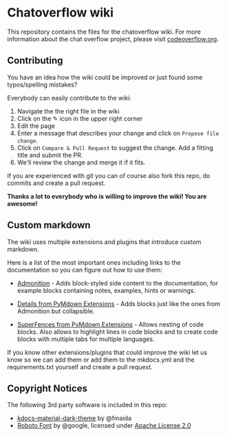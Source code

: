 # Chatoverflow wiki

This repository contains the files for the chatoverflow wiki.
For more information about the chat overflow project, please visit [codeoverflow.org](https://codeoverflow.org).

## Contributing

You have an idea how the wiki could be improved or just found some typos/spelling mistakes?  

Everybody can easily contribute to the wiki:  
1. Navigate the the right file in the wiki
2. Click on the ✎ icon in the upper right corner
3. Edit the page 
4. Enter a message that describes your change and click on `Propose file change`.
6. Click on `Compare & Pull Request` to suggest the change. Add a fitting title and submit the PR.  
5. We'll review the change and merge it if it fits.

If you are experienced with git you can of course also fork this repo, do commits and create a pull request.

**Thanks a lot to everybody who is willing to improve the wiki! You are awesome!**

## Custom markdown
The wiki uses multiple extensions and plugins that introduce custom markdown. 

Here is a list of the most important ones including links to the documentation so you can figure out how to use them:

* [Admonition](https://squidfunk.github.io/mkdocs-material/extensions/admonition/) - Adds block-styled side content to the documentation, for example blocks containing notes, examples, hints or warnings.  

* [Details from PyMdown Extensions](https://facelessuser.github.io/pymdown-extensions/extensions/details/) - Adds blocks just like the ones from Admonition but collapsible.  

* [SuperFences from PyMdown Extensions](https://facelessuser.github.io/pymdown-extensions/extensions/superfences/) - Allows nesting of code blocks. Also allows to highlight lines in code blocks and to create code blocks with multiple tabs for multiple languages.

If you know other extensions/plugins that could improve the wiki let us know so we can add them or add them to the mkdocs.yml and the requirements.txt yourself and create a pull request.

## Copyright Notices
The following 3rd party software is included in this repo:
* [kdocs-material-dark-theme](https://github.com/fmaida/mkdocs-material-dark-theme) by @fmaida
* [Roboto Font](https://github.com/google/roboto) by @google, licensed under [Apache License 2.0](https://www.apache.org/licenses/LICENSE-2.0)
